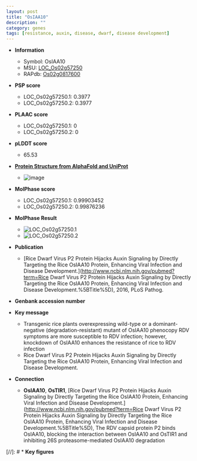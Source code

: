 ```yaml
---
layout: post
title: "OsIAA10"
description: ""
category: genes
tags: [resistance, auxin, disease, dwarf, disease development]
---
```


* **Information**  
    + Symbol: OsIAA10  
    + MSU: [LOC_Os02g57250](http://rice.plantbiology.msu.edu/cgi-bin/ORF_infopage.cgi?orf=LOC_Os02g57250)  
    + RAPdb: [Os02g0817600](http://rapdb.dna.affrc.go.jp/viewer/gbrowse_details/irgsp1?name=Os02g0817600)  

* **PSP score**  
    + LOC_Os02g57250.1: 0.3977 
    + LOC_Os02g57250.2: 0.3977 

* **PLAAC score**  
    + LOC_Os02g57250.1: 0 
    + LOC_Os02g57250.2: 0 

* **pLDDT score**
    + 65.53

* **[Protein Structure from AlphaFold and UniProt](https://www.uniprot.org/uniprotkb/Q0DWF2/entry#structure)**
    + ![image](https://ricepsp.github.io/images/Q0/AF-Q0DWF2-F1.png)

* **MolPhase score**
    + LOC_Os02g57250.1: 0.99903452
    + LOC_Os02g57250.2: 0.99876236

* **MolPhase Result**
    + ![LOC_Os02g57250.1](https://304243504.github.io/Pictures/LOC_Os02g/LOC_Os02g57250.1.png)
    + ![LOC_Os02g57250.2](https://304243504.github.io/Pictures/LOC_Os02g/LOC_Os02g57250.2.png)

* **Publication**  
    + [Rice Dwarf Virus P2 Protein Hijacks Auxin Signaling by Directly Targeting the Rice OsIAA10 Protein, Enhancing Viral Infection and Disease Development.](http://www.ncbi.nlm.nih.gov/pubmed?term=Rice Dwarf Virus P2 Protein Hijacks Auxin Signaling by Directly Targeting the Rice OsIAA10 Protein, Enhancing Viral Infection and Disease Development.%5BTitle%5D), 2016, PLoS Pathog.

* **Genbank accession number**  

* **Key message**  
    + Transgenic rice plants overexpressing wild-type or a dominant-negative (degradation-resistant) mutant of OsIAA10 phenocopy RDV symptoms are more susceptible to RDV infection; however, knockdown of OsIAA10 enhances the resistance of rice to RDV infection
    + Rice Dwarf Virus P2 Protein Hijacks Auxin Signaling by Directly Targeting the Rice OsIAA10 Protein, Enhancing Viral Infection and Disease Development.

* **Connection**  
    + __OsIAA10__, __OsTIR1__, [Rice Dwarf Virus P2 Protein Hijacks Auxin Signaling by Directly Targeting the Rice OsIAA10 Protein, Enhancing Viral Infection and Disease Development.](http://www.ncbi.nlm.nih.gov/pubmed?term=Rice Dwarf Virus P2 Protein Hijacks Auxin Signaling by Directly Targeting the Rice OsIAA10 Protein, Enhancing Viral Infection and Disease Development.%5BTitle%5D), The RDV capsid protein P2 binds OsIAA10, blocking the interaction between OsIAA10 and OsTIR1 and inhibiting 26S proteasome-mediated OsIAA10 degradation

[//]: # * **Key figures**  


